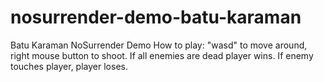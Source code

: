 # nosurrender-demo-batu-karaman
Batu Karaman NoSurrender Demo
How to play:
"wasd" to move around, right mouse button to shoot.
If all enemies are dead player wins.
If enemy touches player, player loses.

